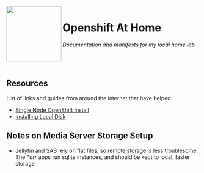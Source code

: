 <img src="https://upload.wikimedia.org/wikipedia/commons/thumb/3/3a/OpenShift-LogoType.svg/200px-OpenShift-LogoType.svg.png" align="left" width="144px" height="144px"/>

# Openshift At Home
_Documentation and manifests for my local home lab_
<br><br><br><br>

## Resources
List of links and guides from around the internet that have helped.
- [Single Node OpenShift Install](https://craig-robinson.medium.com/simple-minipc-openshift-4-10-single-node-cluster-ec6cd3c65dbc)
- [Installing Local Disk](https://red-hat-storage.github.io/ocs-training/training/ocs4/ocs-localdevice-blog.html#_installing_the_local_storage_operator)

## Notes on Media Server Storage Setup
- Jellyfin and SAB rely on flat files, so remote storage is less troublesome. The _*arr_ apps run sqlite instances, and should be kept to local, faster storage
